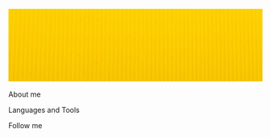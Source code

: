 ![Header](https://github.com/NikitaKeith/NikitaKeith/blob/main/assets/1.jpg?raw=true)

About me

Languages and Tools

Follow me